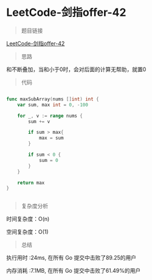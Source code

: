 # LeetCode-剑指offer-42

>题目链接

[LeetCode-剑指offer-42](https://leetcode-cn.com/problems/lian-xu-zi-shu-zu-de-zui-da-he-lcof/)

> 思路

和不断叠加，当和小于0时，会对后面的计算无帮助，就置0

>代码

```go

func maxSubArray(nums []int) int {
    var sum, max int = 0, -100

    for _, v := range nums {
        sum += v

        if sum > max{
            max = sum
        }

        if sum < 0 {
            sum = 0
        }
    }

    return max
}



```

>复杂度分析

时间复杂度：O(n)

空间复杂度：O(1)

>总结

执行用时 :24ms, 在所有 Go 提交中击败了89.25的用户

内存消耗 :7.1MB, 在所有 Go 提交中击败了61.49%的用户
